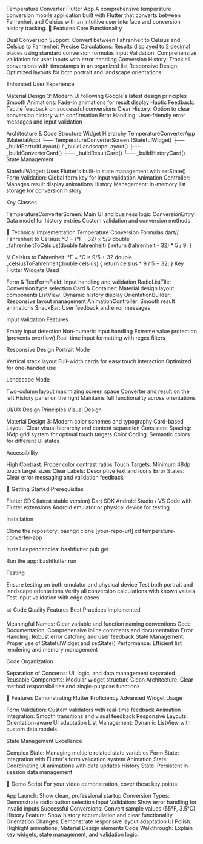 Temperature Converter Flutter App
A comprehensive temperature conversion mobile application built with Flutter that converts between Fahrenheit and Celsius with an intuitive user interface and conversion history tracking.
📱 Features
Core Functionality

Dual Conversion Support: Convert between Fahrenheit to Celsius and Celsius to Fahrenheit
Precise Calculations: Results displayed to 2 decimal places using standard conversion formulas
Input Validation: Comprehensive validation for user inputs with error handling
Conversion History: Track all conversions with timestamps in an organized list
Responsive Design: Optimized layouts for both portrait and landscape orientations

Enhanced User Experience

Material Design 3: Modern UI following Google's latest design principles
Smooth Animations: Fade-in animations for result display
Haptic Feedback: Tactile feedback on successful conversions
Clear History: Option to clear conversion history with confirmation
Error Handling: User-friendly error messages and input validation

Architecture & Code Structure
Widget Hierarchy
TemperatureConverterApp (MaterialApp)
└── TemperatureConverterScreen (StatefulWidget)
    ├── _buildPortraitLayout() / _buildLandscapeLayout()
    ├── _buildConverterCard()
    ├── _buildResultCard()
    └── _buildHistoryCard()
State Management

StatefulWidget: Uses Flutter's built-in state management with setState()
Form Validation: Global form key for input validation
Animation Controller: Manages result display animations
History Management: In-memory list storage for conversion history

Key Classes

TemperatureConverterScreen: Main UI and business logic
ConversionEntry: Data model for history entries
Custom validation and conversion methods

🔧 Technical Implementation
Temperature Conversion Formulas
dart// Fahrenheit to Celsius: °C = (°F - 32) × 5/9
double _fahrenheitToCelsius(double fahrenheit) {
  return (fahrenheit - 32) * 5 / 9;
}

// Celsius to Fahrenheit: °F = °C × 9/5 + 32
double _celsiusToFahrenheit(double celsius) {
  return celsius * 9 / 5 + 32;
}
Key Flutter Widgets Used

Form & TextFormField: Input handling and validation
RadioListTile: Conversion type selection
Card & Container: Material design layout components
ListView: Dynamic history display
OrientationBuilder: Responsive layout management
AnimationController: Smooth result animations
SnackBar: User feedback and error messages

Input Validation Features

Empty input detection
Non-numeric input handling
Extreme value protection (prevents overflow)
Real-time input formatting with regex filters

Responsive Design
Portrait Mode

Vertical stack layout
Full-width cards for easy touch interaction
Optimized for one-handed use

Landscape Mode

Two-column layout maximizing screen space
Converter and result on the left
History panel on the right
Maintains full functionality across orientations

UI/UX Design Principles
Visual Design

Material Design 3: Modern color schemes and typography
Card-based Layout: Clear visual hierarchy and content separation
Consistent Spacing: 16dp grid system for optimal touch targets
Color Coding: Semantic colors for different UI states

Accessibility

High Contrast: Proper color contrast ratios
Touch Targets: Minimum 48dp touch target sizes
Clear Labels: Descriptive text and icons
Error States: Clear error messaging and validation feedback

🚀 Getting Started
Prerequisites

Flutter SDK (latest stable version)
Dart SDK
Android Studio / VS Code with Flutter extensions
Android emulator or physical device for testing

Installation

Clone the repository:
bashgit clone [your-repo-url]
cd temperature-converter-app

Install dependencies:
bashflutter pub get

Run the app:
bashflutter run


Testing

Ensure testing on both emulator and physical device
Test both portrait and landscape orientations
Verify all conversion calculations with known values
Test input validation with edge cases

📊 Code Quality Features
Best Practices Implemented

Meaningful Names: Clear variable and function naming conventions
Code Documentation: Comprehensive inline comments and documentation
Error Handling: Robust error catching and user feedback
State Management: Proper use of StatefulWidget and setState()
Performance: Efficient list rendering and memory management

Code Organization

Separation of Concerns: UI, logic, and data management separated
Reusable Components: Modular widget structure
Clean Architecture: Clear method responsibilities and single-purpose functions

🧪 Features Demonstrating Flutter Proficiency
Advanced Widget Usage

Form Validation: Custom validators with real-time feedback
Animation Integration: Smooth transitions and visual feedback
Responsive Layouts: Orientation-aware UI adaptation
List Management: Dynamic ListView with custom data models

State Management Excellence

Complex State: Managing multiple related state variables
Form State: Integration with Flutter's form validation system
Animation State: Coordinating UI animations with data updates
History State: Persistent in-session data management

📱 Demo Script
For your video demonstration, cover these key points:

App Launch: Show clean, professional startup
Conversion Types: Demonstrate radio button selection
Input Validation: Show error handling for invalid inputs
Successful Conversions: Convert sample values (55°F, 3.5°C)
History Feature: Show history accumulation and clear functionality
Orientation Changes: Demonstrate responsive layout adaptation
UI Polish: Highlight animations, Material Design elements
Code Walkthrough: Explain key widgets, state management, and validation logic.

